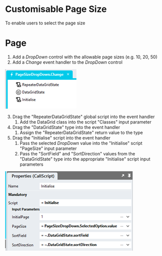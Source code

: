# Customisable Page Size

To enable users to select the page size

# Page 
1. Add a *DropDown* control with the allowable page sizes (e.g. 10, 20, 50)
2. Add a *Change* event handler to the *DropDown* control

![](images/PageSizeEventHandler.png)

3. Drag the "RepeaterDataGridState" global script into the event handler
   1. Add the DataGrid class into the script "Classes" input parameter
4. Drag the "DataGridState" type into the event handler 
   1. Assign the "RepeaterDataGridState" return value to the type
5. Drag the "Initialise" script into the event handler
   1. Pass the selected *DropDown* value into the "Initialise" script "PageSize" input parameter 
   2. Pass the "SortField" and "SortDirection" values from the "DataGridState" type into the appropriate "Initialise" script input parameters

![](images/InitialiseScriptInputParams.png)